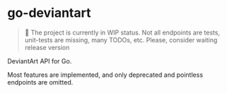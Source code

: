 # go-deviantart

> 🚧 The project is currently in WIP status. Not all endpoints are tests,
> unit-tests are missing, many TODOs, etc. Please, consider waiting release
> version

DeviantArt API for Go.

Most features are implemented, and only deprecated and pointless endpoints are
omitted.
